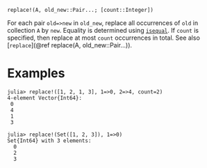 ```
replace!(A, old_new::Pair...; [count::Integer])
```

For each pair `old=>new` in `old_new`, replace all occurrences of `old` in collection `A` by `new`. Equality is determined using [`isequal`](@ref). If `count` is specified, then replace at most `count` occurrences in total. See also [`replace`](@ref replace(A, old_new::Pair...)).

# Examples

```jldoctest
julia> replace!([1, 2, 1, 3], 1=>0, 2=>4, count=2)
4-element Vector{Int64}:
 0
 4
 1
 3

julia> replace!(Set([1, 2, 3]), 1=>0)
Set{Int64} with 3 elements:
  0
  2
  3
```

